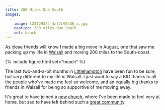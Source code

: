 ```yaml
---
title: 200 Miles Due South
images:
  -
    image: 123129324_4af7c90440_o.jpg
    caption: 200 miles due South
    set: beach
---
```

As close friends will know I made a big move in August, one that saw me packing up my life in [Walsall](http://en.wikipedia.org/wiki/Walsall) and moving 200 miles to the South-coast.

{% include figure.html set="beach" %} 

The last two-and-a-bit months in [Littlehampton](http://en.wikipedia.org/wiki/Littlehampton) have been fun to be sure, but *very* different to my life in Walsall. I just want to say a BIG thanks to all the people who've made me feel so welcome, and an equally big thanks to friends in Walsall for being so supportive of me moving away. 

It's great to have joined a [new church](http://www.aruncommunitychurch.com/), where I've been made to feel very at home, but sad to have left behind such a [great community](http://www.walsallcommunitychurch.org/). 